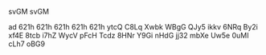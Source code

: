 svGM 
svGM 

ad
621h 
621h 
621h 
621h 
621h 
ytcQ 
C8Lq 
Xwbk 
WBgG 
QJy5 
ikkv 
6NRq 
By2i 
xf4E 
8tcb 
i7hZ 
WycV 
pFcH 
Tcdz 
8HNr 
Y9Gi 
nHdG 
jj32 
mbXe 
Uw5e 
0uMI 
cLh7 
oBG9 
